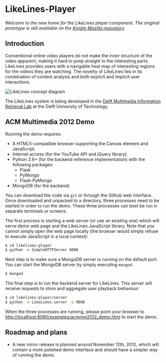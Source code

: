 LikeLines-Player
============

*Welcome to the new home for the LikeLines player component. The original prototype is still available on the [Knight-Mozilla repository](https://github.com/Knight-Mozilla/likelines-mojo).*

## Introduction
Conventional online video players do not make the inner structure of the video apparent, making it hard to jump straight to the interesting parts. LikeLines provides users with a navigable heat map of interesting regions for the videos they are watching. The novelty of LikeLines lies in its combination of content analysis and both explicit and implicit user interactions.

![LikeLines concept diagram](https://raw.github.com/ShinNoNoir/likelines-player/master/doc/diagram.png)

The LikeLines system is being developed in the [Delft Multimedia Information Retrieval Lab](http://dmirlab.tudelft.nl/) at the Delft University of Technology.


## ACM Multimedia 2012 Demo
Running the demo requires:

 * A HTML5-compatible browser supporting the Canvas element and JavaScript.
 * Internet access (for the YouTube API and jQuery library).
 * Python 2.6+ (for the backend reference implementation) with the following packages:
   * Flask
   * PyMongo
   * Flask-PyMongo
 * MongoDB (for the backend).

You can download the code via `git` or through the Github web interface. Once downloaded and unpacked to a directory, three processes need to be started in order to run the demo. These three processes can best be run in separate terminals or screens.

The first process is starting a web server (or use an existing one) which will serve demo web page and the LikeLines JavaScript library. Note that you cannot simply open the web page locally (the browser would simply refuse to execute JavaScript in a local context):

```sh
$ cd likelines-player
$ python -m SimpleHTTPServer 8080
```

Next step is to make sure a MongoDB server is running on the default port. You can start the MongoDB server by simply executing `mongod`:

```sh
$ mongod
```

The final step is to run the backend server for LikeLines. This server will receive requests to store and aggregate user playback behaviour:

```sh
$ cd likelines-player/server
$ python -m LikeLines.server -p 9090
```

When the three processes are running, please point your browser to [http://localhost:8080/examples/acmmm2012_demo.html](http://localhost:8080/examples/acmmm2012_demo.html) to start the demo.

## Roadmap and plans
 * A new minor release is planned around November 12th, 2012, which will contain a more polished demo interface and should have a simpler way of running the demo.
